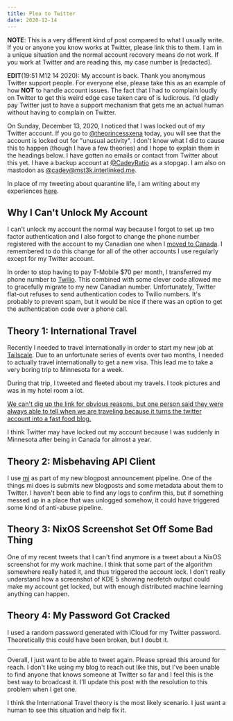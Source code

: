 ```yaml
---
title: Plea to Twitter
date: 2020-12-14
---
```


**NOTE**: This is a very different kind of post compared to what I usually
write. If you or anyone you know works at Twitter, please link this to them. I
am in a unique situation and the normal account recovery means do not work. If
you work at Twitter and are reading this, my case number is [redacted].

**EDIT**(19:51 M12 14 2020): My account is back. Thank you anonymous Twitter
support people. For everyone else, please take this as an example of how
**NOT** to handle account issues. The fact that I had to complain loudly on
Twitter to get this weird edge case taken care of is ludicrous. I'd gladly pay
Twitter just to have a support mechanism that gets me an actual human without
having to complain on Twitter.

On Sunday, December 13, 2020, I noticed that I was locked out of my Twitter
account. If you go to [@theprincessxena](https://twitter.com/theprincessxena)
today, you will see that the account is locked out for "unusual activity". I
don't know what I did to cause this to happen (though I have a few theories) and
I hope to explain them in the headings below. I have gotten no emails or contact
from Twitter about this yet. I have a backup account at
[@CadeyRatio](https://twitter.com/CadeyRatio) as a stopgap. I am also on
mastodon as [@cadey@mst3k.interlinked.me](https://mst3k.interlinked.me/@cadey).

In place of my tweeting about quarantine life, I am writing about my experiences
[here](https://cetacean.club/journal/).

## Why I Can't Unlock My Account

I can't unlock my account the normal way because I forgot to set up two factor
authentication and I also forgot to change the phone number registered with the
account to my Canadian one when I [moved to
Canada](/blog/life-update-2019-05-16). I remembered to do this change for all of
the other accounts I use regularly except for my Twitter account.

In order to stop having to pay T-Mobile $70 per month, I transferred my phone
number to [Twilio](https://www.twilio.com/). This combined with some clever code
allowed me to gracefully migrate to my new Canadian number. Unfortunately,
Twitter flat-out refuses to send authentication codes to Twilio numbers. It's
probably to prevent spam, but it would be nice if there was an option to get the
authentication code over a phone call.

## Theory 1: International Travel

Recently I needed to travel internationally in order to start my new job at
[Tailscale](https://tailscale.com/). Due to an unfortunate series of events over
two months, I needed to actually travel internationally to get a new visa. This
lead me to take a very boring trip to Minnesota for a week.

During that trip, I tweeted and fleeted about my travels. I took pictures and
was in my hotel room a lot.

[We can't dig up the link for obvious reasons, but one person said they were
always able to tell when we are traveling because it turns the twitter account
into a fast food blog.](conversation://Mara/hacker)

I think Twitter may have locked out my account because I was suddenly in
Minnesota after being in Canada for almost a year.

## Theory 2: Misbehaving API Client

I use [mi](https://github.com/Xe/mi) as part of my new blogpost announcement
pipeline. One of the things mi does is submits new blogposts and some metadata
about them to Twitter. I haven't been able to find any logs to confirm this, but
if something messed up in a place that was unlogged somehow, it could have
triggered some kind of anti-abuse pipeline.

## Theory 3: NixOS Screenshot Set Off Some Bad Thing

One of my recent tweets that I can't find anymore is a tweet about a NixOS
screenshot for my work machine. I think that some part of the algorithm
somewhere really hated it, and thus triggered the account lock. I don't really
understand how a screenshot of KDE 5 showing neofetch output could make my
account get locked, but with enough distributed machine learning anything can
happen.

## Theory 4: My Password Got Cracked

I used a random password generated with iCloud for my Twitter password.
Theoretically this could have been broken, but I doubt it.

---

Overall, I just want to be able to tweet again. Please spread this around for
reach. I don't like using my blog to reach out like this, but I've been unable
to find anyone that knows someone at Twitter so far and I feel this is the best
way to broadcast it. I'll update this post with the resolution to this problem
when I get one.

I think the International Travel theory is the most likely scenario. I just want
a human to see this situation and help fix it.
